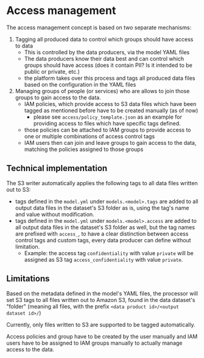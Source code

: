 # Access management

The access management concept is based on two separate mechanisms:

1. Tagging all produced data to control which groups should have access to data
    - This is controlled by the data producers, via the model YAML files
    - The data producers know their data best and can control which groups should have access (does it contain PII? Is
      it intended to be public or private, etc.)
    - the platform takes over this process and tags all produced data files based on the configuration in the YAML files
2. Managing groups of people (or services) who are allows to join those groups to gain access to the data.
    - IAM policies, which provide access to S3 data files which have been tagged as mentioned before have to be created
      manually (as of now)
        - please see `access/policy_template.json` as an example for providing access to files which have specific tags
          defined.
    - those policies can be attached to IAM groups to provide access to one or multiple combinations of access control
      tags
    - IAM users then can join and leave groups to gain access to the data, matching the policies assigned to those
      groups

## Technical implementation

The S3 writer automatically applies the following tags to all data files written out to S3:

- tags defined in the `model.yml` under `models.<model>.tags` are added to all output data files in the dataset's S3
  folder as is, using the tag's name and value without modification.
- tags defined in the `model.yml` under `models.<model>.access` are added to all output data files in the dataset's S3
  folder as well, but the tag names are prefixed with `access_`, to have a clear distinction between access control tags
  and custom tags, every data producer can define without limitation.
    - Example: the access tag `confidentiality` with value `private` will be assigned as S3 tag `access_confidentiality`
      with value `private`.

## Limitations

Based on the metadata defined in the model's YAML files, the processor will set S3 tags to all files written out to
Amazon S3, found in the data dataset's "folder" (meaning all files, with the
prefix `<data product id>/<output dataset id>/`)

Currently, only files written to S3 are supported to be tagged automatically.

Access policies and group have to be created by the user manually and IAM users have to be assigned to IAM groups
manually to actually manage access to the data.